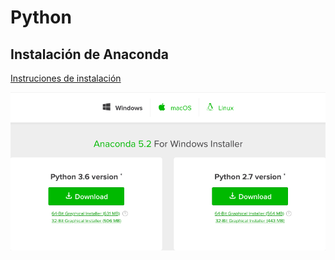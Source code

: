 # Python

## Instalación de Anaconda
[Instruciones de instalación](https://www.anaconda.com/download/)


![alt text](https://github.com/pjcv89/Python/blob/master/imagenes/anaconda_instructions.png "Logo Title Text 1")
